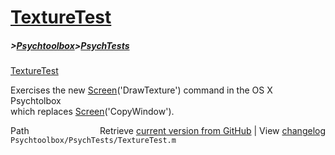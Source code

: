 # [TextureTest](TextureTest)
##### >[Psychtoolbox](Psychtoolbox)>[PsychTests](PsychTests)

[TextureTest](TextureTest)  
  
Exercises the new [Screen](Screen)('DrawTexture') command in the OS X Psychtolbox   
which replaces [Screen](Screen)('CopyWindow').     
  




<div class="code_header" style="text-align:right;">
  <span style="float:left;">Path&nbsp;&nbsp;</span> <span class="counter">Retrieve <a href=
  "https://raw.github.com/Psychtoolbox-3/Psychtoolbox-3/beta/Psychtoolbox/PsychTests/TextureTest.m">current version from GitHub</a> | View <a href=
  "https://github.com/Psychtoolbox-3/Psychtoolbox-3/commits/beta/Psychtoolbox/PsychTests/TextureTest.m">changelog</a></span>
</div>
<div class="code">
  <code>Psychtoolbox/PsychTests/TextureTest.m</code>
</div>

